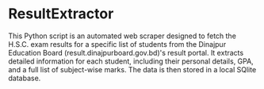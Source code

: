 # ResultExtractor
This Python script is an automated web scraper designed to fetch the H.S.C. exam results for a specific list of students from the Dinajpur Education Board (result.dinajpurboard.gov.bd)'s result portal. It extracts detailed information for each student, including their personal details, GPA, and a full list of subject-wise marks. The data is then stored in a local SQlite database.

